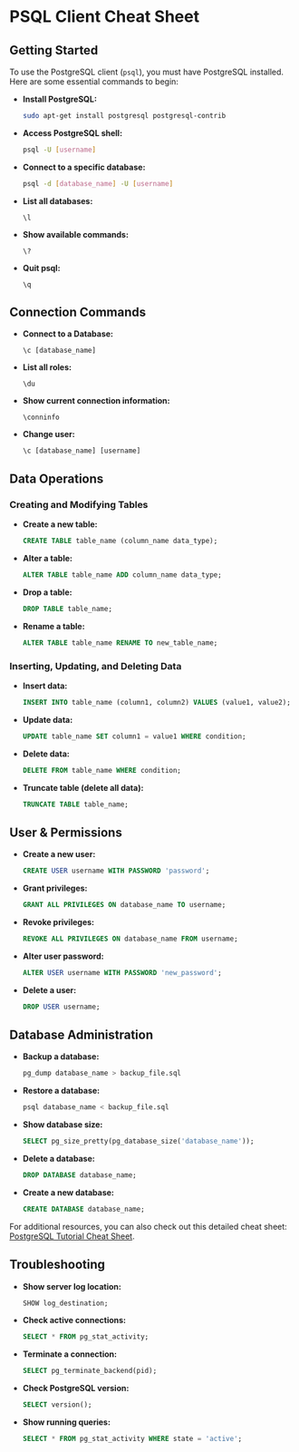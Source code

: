 # PSQL Client Cheat Sheet

## Getting Started

To use the PostgreSQL client (`psql`), you must have PostgreSQL installed. Here are some essential commands to begin:

- **Install PostgreSQL:**
  ```sh
  sudo apt-get install postgresql postgresql-contrib
  ```
- **Access PostgreSQL shell:**
  ```sh
  psql -U [username]
  ```
- **Connect to a specific database:**
  ```sh
  psql -d [database_name] -U [username]
  ```
- **List all databases:**
  ```
  \l
  ```
- **Show available commands:**
  ```
  \?
  ```
- **Quit psql:**
  ```
  \q
  ```

## Connection Commands

- **Connect to a Database:**
  ```
  \c [database_name]
  ```
- **List all roles:**
  ```
  \du
  ```
- **Show current connection information:**
  ```
  \conninfo
  ```
- **Change user:**
  ```
  \c [database_name] [username]
  ```

## Data Operations

### Creating and Modifying Tables

- **Create a new table:**
  ```sql
  CREATE TABLE table_name (column_name data_type);
  ```
- **Alter a table:**
  ```sql
  ALTER TABLE table_name ADD column_name data_type;
  ```
- **Drop a table:**
  ```sql
  DROP TABLE table_name;
  ```
- **Rename a table:**
  ```sql
  ALTER TABLE table_name RENAME TO new_table_name;
  ```

### Inserting, Updating, and Deleting Data

- **Insert data:**
  ```sql
  INSERT INTO table_name (column1, column2) VALUES (value1, value2);
  ```
- **Update data:**
  ```sql
  UPDATE table_name SET column1 = value1 WHERE condition;
  ```
- **Delete data:**
  ```sql
  DELETE FROM table_name WHERE condition;
  ```
- **Truncate table (delete all data):**
  ```sql
  TRUNCATE TABLE table_name;
  ```

## User & Permissions

- **Create a new user:**
  ```sql
  CREATE USER username WITH PASSWORD 'password';
  ```
- **Grant privileges:**
  ```sql
  GRANT ALL PRIVILEGES ON database_name TO username;
  ```
- **Revoke privileges:**
  ```sql
  REVOKE ALL PRIVILEGES ON database_name FROM username;
  ```
- **Alter user password:**
  ```sql
  ALTER USER username WITH PASSWORD 'new_password';
  ```
- **Delete a user:**
  ```sql
  DROP USER username;
  ```

## Database Administration

- **Backup a database:**
  ```sh
  pg_dump database_name > backup_file.sql
  ```
- **Restore a database:**
  ```sh
  psql database_name < backup_file.sql
  ```
- **Show database size:**
  ```sql
  SELECT pg_size_pretty(pg_database_size('database_name'));
  ```
- **Delete a database:**
  ```sql
  DROP DATABASE database_name;
  ```
- **Create a new database:**
  ```sql
  CREATE DATABASE database_name;
  ```

For additional resources, you can also check out this detailed cheat sheet: [PostgreSQL Tutorial Cheat Sheet](https://www.postgresqltutorial.com/postgresql-cheat-sheet/).

## Troubleshooting

- **Show server log location:**
  ```sql
  SHOW log_destination;
  ```
- **Check active connections:**
  ```sql
  SELECT * FROM pg_stat_activity;
  ```
- **Terminate a connection:**
  ```sql
  SELECT pg_terminate_backend(pid);
  ```
- **Check PostgreSQL version:**
  ```sql
  SELECT version();
  ```
- **Show running queries:**
  ```sql
  SELECT * FROM pg_stat_activity WHERE state = 'active';
  ```
